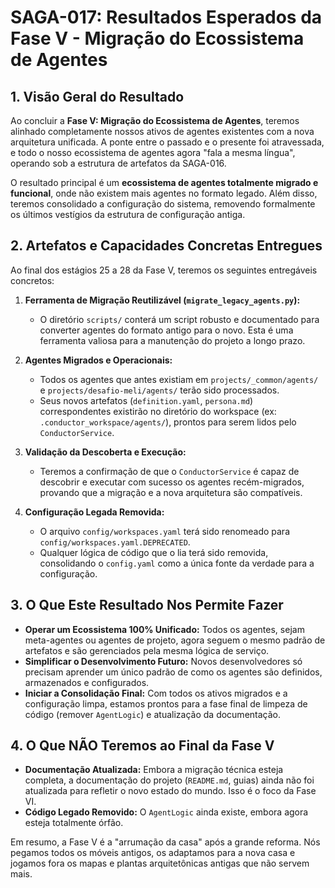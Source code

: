 # SAGA-017: Resultados Esperados da Fase V - Migração do Ecossistema de Agentes

## 1. Visão Geral do Resultado

Ao concluir a **Fase V: Migração do Ecossistema de Agentes**, teremos alinhado completamente nossos ativos de agentes existentes com a nova arquitetura unificada. A ponte entre o passado e o presente foi atravessada, e todo o nosso ecossistema de agentes agora "fala a mesma língua", operando sob a estrutura de artefatos da SAGA-016.

O resultado principal é um **ecossistema de agentes totalmente migrado e funcional**, onde não existem mais agentes no formato legado. Além disso, teremos consolidado a configuração do sistema, removendo formalmente os últimos vestígios da estrutura de configuração antiga.

## 2. Artefatos e Capacidades Concretas Entregues

Ao final dos estágios 25 a 28 da Fase V, teremos os seguintes entregáveis concretos:

1.  **Ferramenta de Migração Reutilizável (`migrate_legacy_agents.py`):**
    *   O diretório `scripts/` conterá um script robusto e documentado para converter agentes do formato antigo para o novo. Esta é uma ferramenta valiosa para a manutenção do projeto a longo prazo.

2.  **Agentes Migrados e Operacionais:**
    *   Todos os agentes que antes existiam em `projects/_common/agents/` e `projects/desafio-meli/agents/` terão sido processados.
    *   Seus novos artefatos (`definition.yaml`, `persona.md`) correspondentes existirão no diretório do workspace (ex: `.conductor_workspace/agents/`), prontos para serem lidos pelo `ConductorService`.

3.  **Validação da Descoberta e Execução:**
    *   Teremos a confirmação de que o `ConductorService` é capaz de descobrir e executar com sucesso os agentes recém-migrados, provando que a migração e a nova arquitetura são compatíveis.

4.  **Configuração Legada Removida:**
    *   O arquivo `config/workspaces.yaml` terá sido renomeado para `config/workspaces.yaml.DEPRECATED`.
    *   Qualquer lógica de código que o lia terá sido removida, consolidando o `config.yaml` como a única fonte da verdade para a configuração.

## 3. O Que Este Resultado Nos Permite Fazer

*   **Operar um Ecossistema 100% Unificado:** Todos os agentes, sejam meta-agentes ou agentes de projeto, agora seguem o mesmo padrão de artefatos e são gerenciados pela mesma lógica de serviço.
*   **Simplificar o Desenvolvimento Futuro:** Novos desenvolvedores só precisam aprender um único padrão de como os agentes são definidos, armazenados e configurados.
*   **Iniciar a Consolidação Final:** Com todos os ativos migrados e a configuração limpa, estamos prontos para a fase final de limpeza de código (remover `AgentLogic`) e atualização da documentação.

## 4. O Que **NÃO** Teremos ao Final da Fase V

*   **Documentação Atualizada:** Embora a migração técnica esteja completa, a documentação do projeto (`README.md`, guias) ainda não foi atualizada para refletir o novo estado do mundo. Isso é o foco da Fase VI.
*   **Código Legado Removido:** O `AgentLogic` ainda existe, embora agora esteja totalmente órfão.

Em resumo, a Fase V é a "arrumação da casa" após a grande reforma. Nós pegamos todos os móveis antigos, os adaptamos para a nova casa e jogamos fora os mapas e plantas arquitetônicas antigas que não servem mais.
